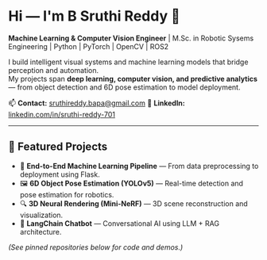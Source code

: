 <!--
**Sruthi-Reddy-B/Sruthi-Reddy-B** is a ✨ _special_ ✨ repository because its `README.md` (this file) appears on your GitHub profile.

Here are some ideas to get you started:

- 🔭 I’m currently working on ...
- 🌱 I’m currently learning ...
- 👯 I’m looking to collaborate on ...
- 🤔 I’m looking for help with ...
- 💬 Ask me about ...
- 📫 How to reach me: ...
- 😄 Pronouns: ...
- ⚡ Fun fact: ...
-->

# Hi — I'm B Sruthi Reddy 👋

**Machine Learning & Computer Vision Engineer** | M.Sc. in Robotic Sysems Engineering | Python | PyTorch | OpenCV | ROS2 

I build intelligent visual systems and machine learning models that bridge perception and automation.  
My projects span **deep learning, computer vision, and predictive analytics** — from object detection and 6D pose estimation to model deployment.

📫 **Contact:** sruthireddy.bapa@gmail.com
🔗 **LinkedIn:** [linkedin.com/in/sruthi-reddy-701](https://www.linkedin.com/in/sruthi-reddy-701)  

---

## 🚀 Featured Projects
- 🧠 **End-to-End Machine Learning Pipeline** — From data preprocessing to deployment using Flask.  
- 🖼️ **6D Object Pose Estimation (YOLOv5)** — Real-time detection and pose estimation for robotics.  
- 🔍 **3D Neural Rendering (Mini-NeRF)** — 3D scene reconstruction and visualization.  
- 💬 **LangChain Chatbot** — Conversational AI using LLM + RAG architecture.

*(See pinned repositories below for code and demos.)*

